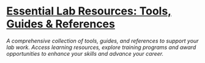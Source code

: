 # [Essential Lab Resources: Tools, Guides & References](#essential-lab-resources)

*A comprehensive collection of tools, guides, and references to support your lab work. Access learning resources, explore training programs and award opportunities to enhance your skills and advance your career.*
